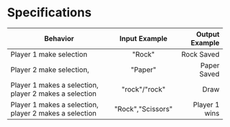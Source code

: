 # Specifications
| Behavior | Input Example | Output Example |
| ------------- |:-------------:| -----:|
|Player 1 make selection |"Rock"|Rock Saved
|Player 2 make selection,|"Paper"|Paper Saved
|Player 1 makes a selection, player 2 makes a selection|"rock"/"rock"|Draw
|Player 1 makes a selection, player 2 makes a selection|"Rock","Scissors"|Player 1 wins
